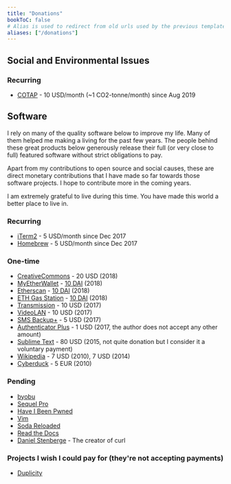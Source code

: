 ```yaml
---
title: "Donations"
bookToC: false
# Alias is used to redirect from old urls used by the previous template
aliases: ["/donations"]
---
```


## Social and Environmental Issues

### Recurring
- [COTAP](https://cotap.org) - 10 USD/month (~1 CO2-tonne/month) since Aug 2019

## Software

I rely on many of the quality software below to improve my life. Many of them helped me
making a living for the past few years. The people behind these great products below generously
release their full (or very close to full) featured software without strict obligations to pay.

Apart from my contributions to open source and social causes, these are direct monetary contributions
that I have made so far towards those software projects. I hope to contribute more in the coming years.

I am extremely grateful to live during this time. You have made this world a better place to live in.

### Recurring
- [iTerm2](https://iterm2.com/donate.html) - 5 USD/month since Dec 2017
- [Homebrew](https://brew.sh/) - 5 USD/month since Dec 2017

### One-time
- [CreativeCommons](https://us.netdonor.net/page/6650/donate/1) - 20 USD (2018)
- [MyEtherWallet](https://etherscan.io/address/mewtopia.eth) - [10 DAI](https://etherscan.io/tx/0xe511a273781da0a6af96955832799e93efa727271d5ad4a0d2c50fd9278fc703) (2018)
- [Etherscan](https://etherscan.io/address/0x71c7656ec7ab88b098defb751b7401b5f6d8976f) - [10 DAI](https://etherscan.io/tx/0xb7a865be593c464f2a16345677915bed9d833c64667be0e05e25056ad7bd4565) (2018)
- [ETH Gas Station](https://ethgasstation.info) - [10 DAI](https://etherscan.io/tx/0xf2a586a83ebe756feea07ab44e030730f4411cf060848c7141a43e8938efa84a) (2018)
- [Transmission](https://transmissionbt.com/donate/) - 10 USD (2017)
- [VideoLAN](https://www.videolan.org/contribute.html) - 10 USD (2017)
- [SMS Backup+](https://github.com/jberkel/sms-backup-plus) - 5 USD (2017)
- [Authenticator Plus](https://www.authenticatorplus.com/) - 1 USD (2017, the author does not accept any other amount)
- [Sublime Text](https://www.sublimetext.com/buy?v=3.0) - 80 USD (2015, not quite donation but I consider it a voluntary payment)
- [Wikipedia](https://wikimediafoundation.org/wiki/Ways_to_Give) - 7 USD (2010), 7 USD (2014)
- [Cyberduck](https://cyberduck.io/donate/) - 5 EUR (2010)

### Pending
- [byobu](http://byobu.co/about.html)
- [Sequel Pro](https://sequelpro.com/donate)
- [Have I Been Pwned](https://haveibeenpwned.com/Donate)
- [Vim](http://www.vim.org/sponsor/)
- [Soda Reloaded](https://github.com/Miw0/SoDaReloaded-Theme)
- [Read the Docs](https://readthedocs.org/sustainability/)
- [Daniel Stenberge](https://github.com/users/bagder/sponsorship) - The creator of curl

### Projects I wish I could pay for (they're not accepting payments)
- [Duplicity](http://duplicity.nongnu.org/)
